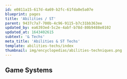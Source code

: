 ```yaml
---
id: e0811a15-617d-4a69-b2fc-61fda0e5a07e
blueprint: pages
title: 'Abilities / ST'
parent: 9437c7a7-700b-4c96-9115-b7c31bb363ee
updated_by: ea6393ed-5c2e-4abf-b78d-80b9488e0102
updated_at: 1643402615
subtext: '& Techs'
meta_title: 'Abilities & ST Techs'
template: abilities-techs/index
thumbnail: img/encyclopedias/abilities-techniques.png
---
```

## Game Systems